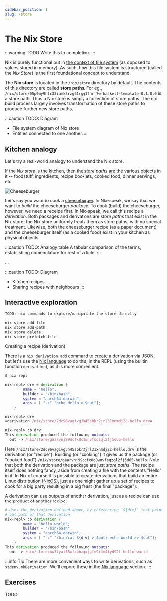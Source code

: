 ```yaml
---
sidebar_position: 1
slug: /store
---
```


# The Nix Store

:::warning TODO
Write this to completion.
:::

Nix is purely functional but in [the context of file system](https://www.tweag.io/blog/2022-07-14-taming-unix-with-nix/) (as opposed to values stored in memory). As such, how this file system is structured (called the *Nix Store*) is the first foundational concept to understand.

The **Nix store** is located in the `/nix/store` directory by default. The contents of this directory are called **store paths**. For eg., `/nix/store/05p0my9hlc33iamk3rzg61rgg1fhrf7w-haskell-template-0.1.0.0` is a store path. Thus a Nix store is simply a collection of store paths. The nix build process largely involves transformation of these store paths to produce further new store paths.

:::caution TODO: Diagram
- File system diagram of Nix store
- Entities connected to one another.
:::

## Kitchen analogy

Let's try a real-world analogy to understand the Nix store.

If the *Nix store* is the kitchen, then the *store paths* are the various objects in it -- foodstuff, ingredients, recipe booklets, cooked food, dinner servings, etc. 

![Cheeseburger](https://upload.wikimedia.org/wikipedia/commons/thumb/4/43/Burger_King_Quad_Stacker_cheeseburger.jpg/2560px-Burger_King_Quad_Stacker_cheeseburger.jpg)

Let's say you want to cook a [cheeseburger](https://en.wikipedia.org/wiki/Cheeseburger). In Nix-speak, we say that we want to *build* the cheeseburger *package*. To cook (build) the cheeseburger, however, we need a receipe first. In Nix-speak, we call this recipe a *derivation*. Both packages and derivations are *store paths* that exist in the Nix store; the Nix store uniformly treats them as store paths, with no special treatment. Likewise, both the cheeseburger recipe (as a paper document) and the cheeseburger itself (as a cooked food) exist in your kitchen as physical objects.

:::caution TODO: Analogy table
A tabular comparison of the terms, establishing nomenclature for rest of article.
:::

...

:::caution TODO: Diagram
- Kitchen recipes
- Sharing recipes with neighbours
:::

## Interactive exploration

```bash
TODO: nix commands to explore/manipulate the store directly

nix store add-file
nix store add-path
nix store delete
nix store prefetch-file
```

Creating a recipe (derivation)

There is a `nix derivation add` command to create a derivation via JSON, but let's use the [Nix language](/lang) to do this, in the REPL (using the bulitin function `derivation`), as it is more convenient.

```nix
$ nix repl

nix-repl> drv = derivation { 
        name = "hello"; 
        builder = "/bin/bash"; 
        system = "aarch64-darwin"; 
        args = [ "-c" "echo Hello > $out"]; 
    }

nix-repl> drv
«derivation /nix/store/2dc96vagivg3h45sbkr2jrl31xnmdj2c-hello.drv»

nix-repl> :b drv
This derivation produced the following outputs:
  out -> /nix/store/gaarvnj99dcfx8c8wnvfsqzql2fj5d65-hello

```

Here `/nix/store/2dc96vagivg3h45sbkr2jrl31xnmdj2c-hello.drv` is the derivation (or "recipe"). Building (or "cooking") it gives us the package (or "cooked food") `/nix/store/gaarvnj99dcfx8c8wnvfsqzql2fj5d65-hello`. Note that both the derivation and the package are just *store paths*. The recipe itself does nothing fancy, aside from creating a file with the contents "Hello" in it. In Nix of course it is possible to create derivations that build an entire Linux distribution ([NixOS](/nixos-flake)), just as one might gather up a set of recipes to cook for a big party resulting in a big feast (the final "package").

A derivation can use outputs of another derivation, just as a recipe can use the product of another recipe:

```nix
# Uses the derivation defined above, by referencing `${drv}` that points to the
# out path of that derivation
nix-repl> :b derivation { 
        name = "hello-world"; 
        builder = "/bin/bash"; 
        system = "aarch64-darwin"; 
        args = [ "-c" "/bin/cat ${drv} > $out; echo World >> $out"]; 
    }
This derivation produced the following outputs:
  out -> /nix/store/nw7fyal65xfzbhaqxjgfm9i4m4fyd92l-hello-world
```

:::info Tip
There are more convenient ways to write derivations, such as `stdenv.mkDerivation`. We'll expore these in the [Nix language](/lang) section.
:::



## Exercises

TODO
